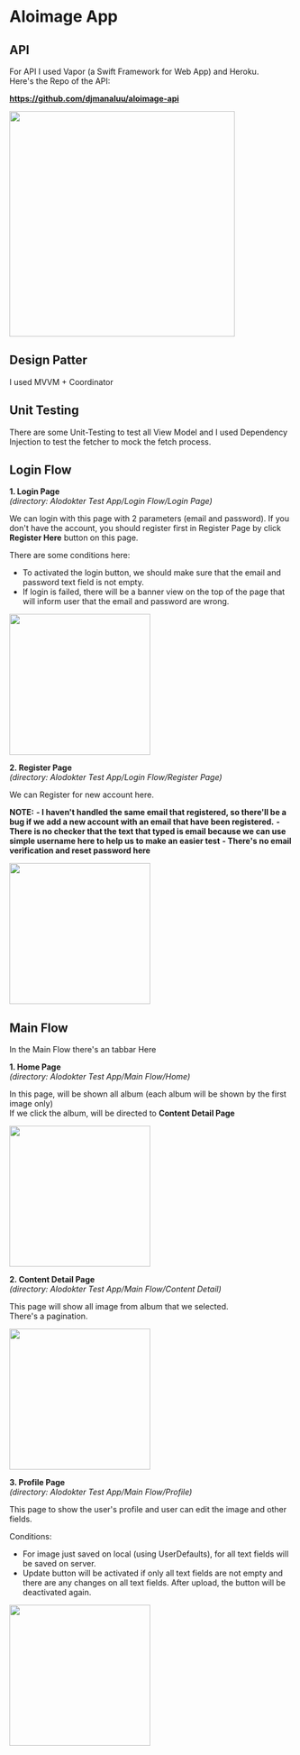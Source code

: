# Aloimage App

## API

For API I used Vapor (a Swift Framework for Web App) and Heroku.<br>
Here's the Repo of the API:

**https://github.com/djmanaluu/aloimage-api**


<img src="images/Repo.png" width="400"> </img>

## Design Patter

I used MVVM + Coordinator

## Unit Testing

There are some Unit-Testing to test all View Model and I used Dependency Injection to test the fetcher to mock the fetch process.

## Login Flow

**1. Login Page** <br>
*(directory: Alodokter Test App/Login Flow/Login Page)*

We can login with this page with 2 parameters (email and password).
If you don't have the account, you should register first in Register Page by click **Register Here** button on this page.

There are some conditions here:
- To activated the login button, we should make sure that the email and password text field is not empty.
- If login is failed, there will be a banner view on the top of the page that will inform user that the email and password are wrong.

<img src="images/Login%20Page.png" width="250">

**2. Register Page** <br>
*(directory: Alodokter Test App/Login Flow/Register Page)*

We can Register for new account here.

**NOTE:**
**- I haven't handled the same email that registered, so there'll be a bug if we add a new account with an email that have been registered.**
**- There is no checker that the text that typed is email because we can use simple username here to help us to make an easier test**
**- There's no email verification and reset password here**

<img src="images/Register%20Page.png" width="250">

## Main Flow

In the Main Flow there's an tabbar Here

**1. Home Page** <br>
*(directory: Alodokter Test App/Main Flow/Home)*

In this page, will be shown all album (each album will be shown by the first image only)<br>
If we click the album, will be directed to **Content Detail Page**

<img src="images/Home%20Page.png" width="250">

**2. Content Detail Page** <br>
*(directory: Alodokter Test App/Main Flow/Content Detail)*

This page will show all image from album that we selected.<br>
There's a pagination.

 <img src="images/Content%20Viewer.png" width="250">

**3. Profile Page**<br>
*(directory: Alodokter Test App/Main Flow/Profile)*

This page to show the user's profile and user can edit the image and other fields.<br>

Conditions:
- For image just saved on local (using UserDefaults), for all text fields will be saved on server.
- Update button will be activated if only all text fields are not empty and there are any changes on all text fields. After upload, the button will be deactivated again.
<img src="images/Profile%20Page.png" width="250">


